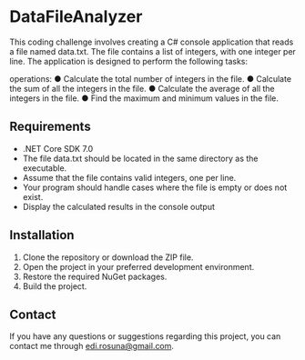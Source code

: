 # DataFileAnalyzer

This coding challenge involves creating a C# console application that reads a file named data.txt. The file contains a list of integers, with one integer per line. The application is designed to perform the following tasks:

operations:
● Calculate the total number of integers in the file.
● Calculate the sum of all the integers in the file.
● Calculate the average of all the integers in the file.
● Find the maximum and minimum values in the file.

## Requirements

- .NET Core SDK 7.0
- The file data.txt should be located in the same directory as the executable.
- Assume that the file contains valid integers, one per line.
- Your program should handle cases where the file is empty or does not exist.
- Display the calculated results in the console output

## Installation

1. Clone the repository or download the ZIP file.
2. Open the project in your preferred development environment.
3. Restore the required NuGet packages.
4. Build the project.

## Contact

If you have any questions or suggestions regarding this project, you can contact me through edi.rosuna@gmail.com.
